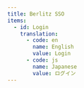 ```yaml
---
title: Berlitz SSO
items:
  - id: Login
    translation:
      - code: en
        name: English
        value: Login
      - code: js
        name: Japanese
        value: ログイン
---
```



